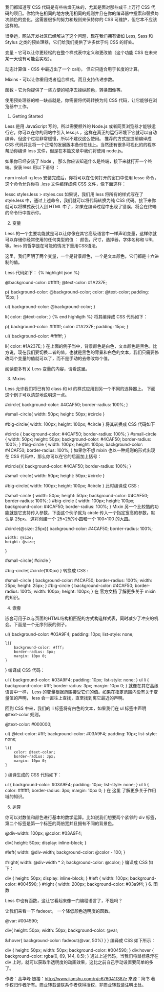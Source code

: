 我们都知道写 CSS 代码是有些枯燥无味的，尤其是面对那些成千上万行 CSS 代码的项目。你始终在相同的地方使用相同的规则并且在你的编译器中搜索和替换每次颜色的变化。这需要很多的努力和规则来保持你的 CSS 可维护，但它本不应该这样的。

很幸运，网站开发社区已经解决了这个问题，现在我们拥有诸如 Less, Sass 和 Stylus 之类的预处理器，它们给我们提供了许多优于纯 CSS 的好处。

变量 - 它可以让你更轻松的在整个样式表中定义和更改值（这个功能 CSS 在未来某一天也有可能会实现）。

动态计算值 - CSS 中最近出了一个 cal()， 但它只适合用于长度的计算。

Mixins - 可以让你重用或者组合样式，而且支持传递参数。

函数 - 它为你提供了一些方便的程序去操纵颜色，转换图像等。

使用预处理器的唯一缺点就是，你需要将代码转换为纯 CSS 代码，让它能够在浏览器中工作。

1. Getting Started

Less 是用 JavaScript 写的，所以需要额外的 Node.js 或者网页浏览器才能够运行它。你可以在你的网站中引入 less.js ，这样在真正的运行环境下它就可以自动编译，但这个过程非常缓慢，所以不建议这么使用。 推荐的方式是提前编译成 CSS 代码并且将一个正常的发展版本备份在线上。当然还有很多可视化的的程序帮助你编译 less 文件，但是在本篇文章中我们将使用 node.js。

如果你已经安装了 Node ， 那么你应该知道什么是终端，接下来就打开一个终端。安装 less 用以下语句 ：

npm install -g less
安装完成后，你将可以在任何打开的窗口中使用 lessc 命令，这个命令允许你将 .less 文件编译成纯 CSS 文件，像下面这样：

lessc styles.less > styles.css
如果说，我们用 less 将所有的样式写在了 style.less 中，通过上述命令，我们就可以将代码转换为纯 CSS 代码。接下来你就可以将样式表引入到 HTML 中了，如果在编译过程中出现了错误，将会在终端的命令行中提示你。

2. 变量

Less 的一个主要功能就是可以让你像在其它高级语言中一样声明变量，这样你就可以存储你经常使用的任何类型的值 ： 颜色，尺寸，选择器，字体名称和 URL 等。less 的哲学是在可能的情况下重用CSS语法。

这里，我们声明了两个变量，一个是背景颜色，一个是文本颜色，它们都是十六进制的值。

Less 代码如下：
{% highlight json %}

@background-color: #ffffff;
@text-color: #1A237E;

p{
  background-color: @background-color;
  color: @text-color;
  padding: 15px;
}

ul{
  background-color: @background-color;
}

li{
  color: @text-color;
}
{% end highligth %}
将其编译成 CSS 代码如下：

p{
    background-color: #ffffff;
    color: #1A237E;
    padding: 15px;
}

ul{
    background-color: #ffffff;
}

li{
    color: #1A237E;
}
在上面的例子当中，背景颜色是白色，文本颜色是黑色。比方说，现在我们要切换二者的值，也就是黑色的背景和白色的文本，我们只需要修改两个变量的值就可以了，而不是手动的去修改每个值。

阅读更多有关 Less 变量的内容，请看这里。

3. Mixins

Less 允许我们将已有的 class 和 id 的样式应用到另一个不同的选择器上。 下面这个例子可以清楚地说明这一点。

#circle{
  background-color: #4CAF50;
  border-radius: 100%;
}

#small-circle{
  width: 50px;
  height: 50px;
  #circle
}

#big-circle{
  width: 100px;
  height: 100px;
  #circle
}
将其转换成 CSS 代码如下

#circle {
    background-color: #4CAF50;
    border-radius: 100%;
}
#small-circle {
    width: 50px;
    height: 50px;
    background-color: #4CAF50;
    border-radius: 100%;
}
#big-circle {
    width: 100px;
    height: 100px;
    background-color: #4CAF50;
    border-radius: 100%;
}
如果你不想 mixin 也以一种规则的形式出现在 CSS 代码中，那么你可以在它的后面加上括号：

#circle(){
    background-color: #4CAF50;
    border-radius: 100%;
}

#small-circle{
    width: 50px;
    height: 50px;
    #circle
}

#big-circle{
    width: 100px;
    height: 100px;
    #circle
}
此时编译成 CSS :

#small-circle {
    width: 50px;
    height: 50px;
    background-color: #4CAF50;
    border-radius: 100%;
}
#big-circle {
    width: 100px;
    height: 100px;
    background-color: #4CAF50;
    border-radius: 100%;
}
Mixin 另一个比较酷的功能就是它支持传入参数，下面这个例子就为 circle 传入一个指定宽高的参数，默认是 25px。 这将创建一个 25×25的小圆和一个 100×100 的大圆。

#circle(@size: 25px){
    background-color: #4CAF50;
    border-radius: 100%;

    width: @size;
    height: @size;
}

#small-circle{
    #circle
}

#big-circle{
    #circle(100px)
}
转换成 CSS :

#small-circle {
    background-color: #4CAF50;
    border-radius: 100%;
    width: 25px;
    height: 25px;
}
#big-circle {
    background-color: #4CAF50;
    border-radius: 100%;
    width: 100px;
    height: 100px;
}
在 官方文档 了解更多关于 mixin 的知识。

4. 嵌套

嵌套可用于以与页面的HTML结构相匹配的方式构造样式表，同时减少了冲突的机会。下面是一个无序列表的例子。

ul{
    background-color: #03A9F4;
    padding: 10px;
    list-style: none;

    li{
        background-color: #fff;
        border-radius: 3px;
        margin: 10px 0;
    }
}
编译成 CSS 代码：

ul {
    background-color: #03A9F4;
    padding: 10px;
    list-style: none;
}
ul li {
    background-color: #fff;
    border-radius: 3px;
    margin: 10px 0;
}
就像在其它高级语言中一样， Less 的变量根据范围接受它们的值。如果在指定范围内没有关于变量值的声明， less 会一直往上查找，直至找到离它最近的声明。

回到 CSS 中来，我们的 li 标签将有白色的文本，如果我们在 ul 标签中声明 @text-color 规则。

@text-color: #000000;

ul{
    @text-color: #fff;
    background-color: #03A9F4;
    padding: 10px;
    list-style: none;

    li{
        color: @text-color;
        border-radius: 3px;
        margin: 10px 0;
    }
}
编译生成的 CSS 代码如下：

ul {
    background-color: #03A9F4;
    padding: 10px;
    list-style: none;
}
ul li {
    color: #ffffff;
    border-radius: 3px;
    margin: 10px 0;
}
在 这里 了解更多关于作用域的知识。

5. 运算

你可以对数值和颜色进行基本的数学运算。比如说我们想要两个紧邻的 div 标签，第二个标签是第一个标签的两倍宽并且拥有不同的背景色。

@div-width: 100px;
@color: #03A9F4;

div{
    height: 50px;
    display: inline-block;
}

#left{
    width: @div-width;
    background-color: @color - 100;
}

#right{
    width: @div-width * 2;
    background-color: @color;
}
编译成 CSS 如下：

div {
    height: 50px;
    display: inline-block;
}
#left {
    width: 100px;
    background-color: #004590;
}
#right {
    width: 200px;
    background-color: #03a9f4;
}
6. 函数

Less 中也有函数，这让它看起来像一门编程语言了，不是吗？

让我们来看一下  fadeout， 一个降低颜色透明度的函数。

@var: #004590;

div{
  height: 50px;
  width: 50px;
  background-color: @var;

  &:hover{
    background-color: fadeout(@var, 50%)
  }
}
编译成 CSS 如下所示：

div {
    height: 50px;
    width: 50px;
    background-color: #004590;
}
div:hover {
    background-color: rgba(0, 69, 144, 0.5);
}
通过上述代码，当我们将鼠标悬浮在 div 上时，就可以获取半透明度的动画效果，这比之前自己手动设置要简单的多了。

作者：高华峰
链接：http://www.jianshu.com/p/c676041f387e
來源：简书
著作权归作者所有。商业转载请联系作者获得授权，非商业转载请注明出处。
